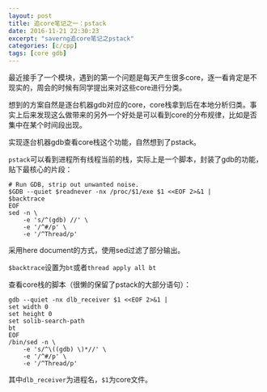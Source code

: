 ```yaml
---
layout: post
title: 追core笔记之一：pstack
date: 2016-11-21 22:30:23
excerpt: "saverng追core笔记之pstack"
categories: [c/cpp]
tags: [core gdb]
---
```


最近接手了一个模块，遇到的第一个问题是每天产生很多core，逐一看肯定是不现实的，周会的时候有同学提出来对这些core进行分类。

想到的方案自然是逐台机器gdb对应的core，core栈拿到后在本地分析归类。事实上后来发现这么做带来的另外一个好处是可以看到core的分布规律，比如是否集中在某个时间段出现。

实现逐台机器gdb查看core栈这个功能，自然想到了pstack。

`pstack`可以看到进程所有线程当前的栈，实际上是一个脚本，封装了gdb的功能，贴下最核心的片段：

```
# Run GDB, strip out unwanted noise.
$GDB --quiet $readnever -nx /proc/$1/exe $1 <<EOF 2>&1 | 
$backtrace
EOF
sed -n \
    -e 's/^(gdb) //' \
    -e '/^#/p' \
    -e '/^Thread/p'
```

采用here document的方式，使用sed过滤了部分输出。

`$backtrace`设置为`bt`或者`thread apply all bt`

查看core栈的脚本（很懒的保留了pstack的大部分语句）：

```
gdb --quiet -nx dlb_receiver $1 <<EOF 2>&1 | 
set width 0
set height 0
set solib-search-path
bt
EOF
/bin/sed -n \
    -e 's/^\((gdb) \)*//' \
    -e '/^#/p' \
    -e '/^Thread/p'
```

其中`dlb_receiver`为进程名，`$1`为core文件。